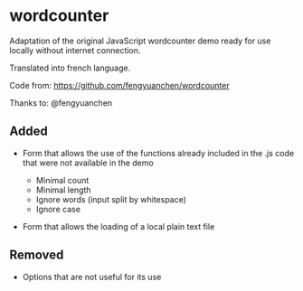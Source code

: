 # wordcounter

Adaptation of the original JavaScript wordcounter demo ready for use locally without internet connection.

Translated into french language.


Code from: https://github.com/fengyuanchen/wordcounter

Thanks to: @fengyuanchen

## Added
- Form that allows the use of the functions already included in the .js code that were not available in the demo

  - Minimal count
  - Minimal length
  - Ignore words (input split by whitespace)
  - Ignore case
  
- Form that allows the loading of a local plain text file 

## Removed
- Options that are not useful for its use
